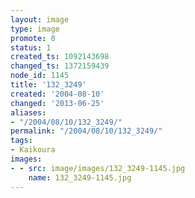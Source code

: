 ```yaml
---
layout: image
type: image
promote: 0
status: 1
created_ts: 1092143698
changed_ts: 1372159439
node_id: 1145
title: '132_3249'
created: '2004-08-10'
changed: '2013-06-25'
aliases:
- "/2004/08/10/132_3249/"
permalink: "/2004/08/10/132_3249/"
tags:
- Kaikoura
images:
- - src: image/images/132_3249-1145.jpg
    name: 132_3249-1145.jpg
---
```


